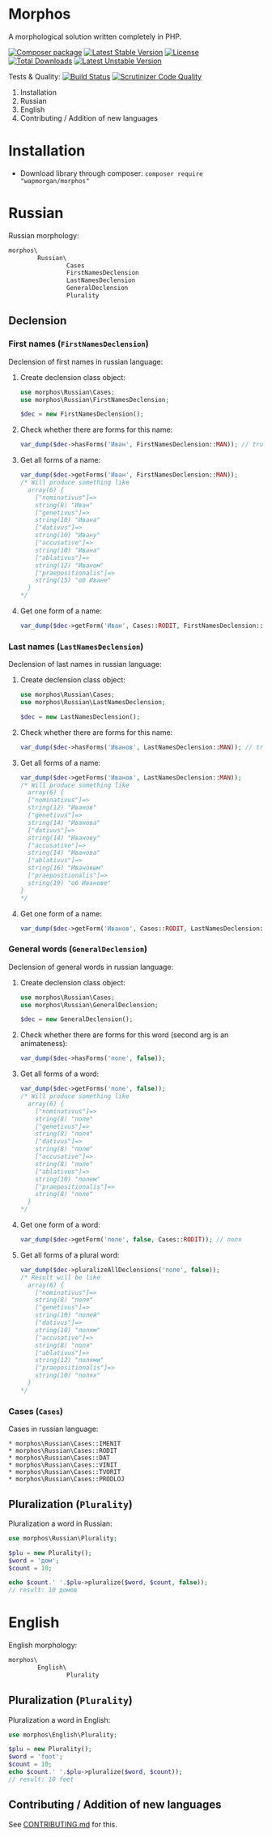 # Morphos
A morphological solution written completely in PHP.

[![Composer package](http://xn--e1adiijbgl.xn--p1acf/badge/wapmorgan/morphos)](https://packagist.org/packages/wapmorgan/morphos)
[![Latest Stable Version](https://poser.pugx.org/wapmorgan/morphos/v/stable)](https://packagist.org/packages/wapmorgan/morphos)
[![License](https://poser.pugx.org/wapmorgan/morphos/license)](https://packagist.org/packages/wapmorgan/morphos)
[![Total Downloads](https://poser.pugx.org/wapmorgan/morphos/downloads)](https://packagist.org/packages/wapmorgan/morphos)
[![Latest Unstable Version](https://poser.pugx.org/wapmorgan/morphos/v/unstable)](https://packagist.org/packages/wapmorgan/morphos)

Tests & Quality: [![Build Status](https://travis-ci.org/wapmorgan/Morphos.svg)](https://travis-ci.org/wapmorgan/Morphos)
[![Scrutinizer Code Quality](https://scrutinizer-ci.com/g/wapmorgan/Morphos/badges/quality-score.png?b=master)](https://scrutinizer-ci.com/g/wapmorgan/Morphos/?branch=master)

1. Installation
2. Russian
3. English
4. Contributing / Addition of new languages

# Installation

* Download library through composer:
    `composer require "wapmorgan/morphos"`

# Russian

Russian morphology:

```php
morphos\
        Russian\
                Cases
                FirstNamesDeclension
                LastNamesDeclension
                GeneralDeclension
                Plurality
```

## Declension

### First names (`FirstNamesDeclension`)
Declension of first names in russian language:

1. Create declension class object:
    ```php
    use morphos\Russian\Cases;
    use morphos\Russian\FirstNamesDeclension;

    $dec = new FirstNamesDeclension();
    ```

2. Check whether there are forms for this name:
    ```php
    var_dump($dec->hasForms('Иван', FirstNamesDeclension::MAN)); // true
    ```

3. Get all forms of a name:
    ```php
    var_dump($dec->getForms('Иван', FirstNamesDeclension::MAN));
    /* Will produce something like
      array(6) {
        ["nominativus"]=>
        string(8) "Иван"
        ["genetivus"]=>
        string(10) "Ивана"
        ["dativus"]=>
        string(10) "Ивану"
        ["accusative"]=>
        string(10) "Ивана"
        ["ablativus"]=>
        string(12) "Иваном"
        ["praepositionalis"]=>
        string(15) "об Иване"
      }
    */
    ```

4. Get one form of a name:
    ```php
    var_dump($dec->getForm('Иван', Cases::RODIT, FirstNamesDeclension::MAN)); // Ивана
    ```

### Last names (`LastNamesDeclension`)
Declension of last names in russian language:

1. Create declension class object:
    ```php
    use morphos\Russian\Cases;
    use morphos\Russian\LastNamesDeclension;

    $dec = new LastNamesDeclension();
    ```

2. Check whether there are forms for this name:
    ```php
    var_dump($dec->hasForms('Иванов', LastNamesDeclension::MAN)); // true
    ```

3. Get all forms of a name:
    ```php
    var_dump($dec->getForms('Иванов', LastNamesDeclension::MAN));
    /* Will produce something like
      array(6) {
      ["nominativus"]=>
      string(12) "Иванов"
      ["genetivus"]=>
      string(14) "Иванова"
      ["dativus"]=>
      string(14) "Иванову"
      ["accusative"]=>
      string(14) "Иванова"
      ["ablativus"]=>
      string(16) "Ивановым"
      ["praepositionalis"]=>
      string(19) "об Иванове"
    }
    */
    ```

4. Get one form of a name:
    ```php
    var_dump($dec->getForm('Иванов', Cases::RODIT, LastNamesDeclension::MAN)); // Иванова
    ```

### General words (`GeneralDeclension`)
Declension of general words in russian language:

1. Create declension class object:
    ```php
    use morphos\Russian\Cases;
    use morphos\Russian\GeneralDeclension;

    $dec = new GeneralDeclension();
    ```

2. Check whether there are forms for this word (second arg is an animateness):
    ```php
    var_dump($dec->hasForms('поле', false));
    ```

3. Get all forms of a word:
    ```php
    var_dump($dec->getForms('поле', false));
    /* Will produce something like
      array(6) {
        ["nominativus"]=>
        string(8) "поле"
        ["genetivus"]=>
        string(8) "поля"
        ["dativus"]=>
        string(8) "полю"
        ["accusative"]=>
        string(8) "поле"
        ["ablativus"]=>
        string(10) "полем"
        ["praepositionalis"]=>
        string(8) "поле"
      }
    */
    ```

4. Get one form of a word:
    ```php
    var_dump($dec->getForm('поле', false, Cases::RODIT)); // поля
    ```

5. Get all forms of a plural word:
    ```php
    var_dump($dec->pluralizeAllDeclensions('поле', false));
    /* Result will be like
      array(6) {
        ["nominativus"]=>
        string(8) "поля"
        ["genetivus"]=>
        string(10) "полей"
        ["dativus"]=>
        string(10) "полям"
        ["accusative"]=>
        string(8) "поля"
        ["ablativus"]=>
        string(12) "полями"
        ["praepositionalis"]=>
        string(10) "полях"
      }
    */
    ```

### Cases (`Cases`)
Cases in russian language:

    * morphos\Russian\Cases::IMENIT
    * morphos\Russian\Cases::RODIT
    * morphos\Russian\Cases::DAT
    * morphos\Russian\Cases::VINIT
    * morphos\Russian\Cases::TVORIT
    * morphos\Russian\Cases::PRODLOJ

## Pluralization (`Plurality`)
Pluralization a word in Russian:

```php
use morphos\Russian\Plurality;

$plu = new Plurality();
$word = 'дом';
$count = 10;

echo $count.' '.$plu->pluralize($word, $count, false));
// result: 10 домов
```

# English

English morphology:
```php
morphos\
        English\
                Plurality
```

## Pluralization (`Plurality`)
Pluralization a word in English:

```php
use morphos\English\Plurality;

$plu = new Plurality();
$word = 'foot';
$count = 10;
echo $count.' '.$plu->pluralize($word, $count));
// result: 10 feet
```

## Contributing / Addition of new languages

See [CONTRIBUTING.md](CONTRIBUTING.md) for this.
